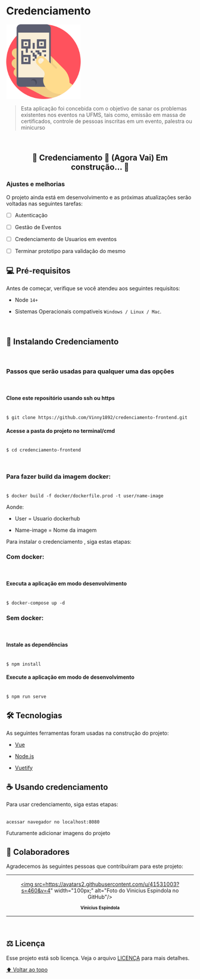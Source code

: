 # Credenciamento

  

<!---Esses são exemplos. Veja https://shields.io para outras pessoas ou para personalizar este conjunto de escudos. Você pode querer incluir dependências, status do projeto e informações de licença aqui--->

<!--

![GitHub repo size](https://img.shields.io/github/repo-size/Vinny1892/credenciamento-frontend?style=for-the-badge)

![GitHub language count](https://img.shields.io/github/languages/count/Vinny1892/credenciamento-frontend?style=for-the-badge)

![NPM version](https://img.shields.io/npm/v/npm?style=for-the-badge)

![Bitbucket open issues](https://img.shields.io/bitbucket/issues/iuricode/README-template?style=for-the-badge)

![Bitbucket open pull requests](https://img.shields.io/bitbucket/pr-raw/iuricode/README-template?style=for-the-badge)

![](https://img.shields.io/github/license/Vinny1892/credenciamento-frontend?style=for-the-badge)

--->

<img  src="qrcode.png"  alt="qrcode image"  height="200px" >

  

> Esta aplicação foi concebida com o objetivo de sanar os problemas existentes nos eventos na UFMS, tais como, emissão em massa de certificados, controle de pessoas inscritas em um evento, palestra ou minicurso

  

<br>

  

<h2  align="center"> 🚧 Credenciamento 🚀 (Agora Vai) Em construção... 🚧</h4>

  
  

### Ajustes e melhorias

  

O projeto ainda está em desenvolvimento e as próximas atualizações serão voltadas nas seguintes tarefas:

  

- [ ] Autenticação

- [ ] Gestão de Eventos

- [ ] Credenciamento de Usuarios em eventos

- [ ] Terminar prototipo para validação do mesmo

  
  

## 💻 Pré-requisitos

  

Antes de começar, verifique se você atendeu aos seguintes requisitos:

<!---Estes são apenas requisitos de exemplo. Adicionar, duplicar ou remover conforme necessário--->

* Node `14+`

* Sistemas Operacionais compativeis `Windows / Linux / Mac`.

  

<br>

  

## 🚀 Instalando Credenciamento

  

<br>

  

### Passos que serão usadas para qualquer uma das opções

<br>

  

#### Clone este repositório usando ssh ou https

````

$ git clone https://github.com/Vinny1892/credenciamento-frontend.git

````

#### Acesse a pasta do projeto no terminal/cmd

```

$ cd credenciamento-frontend

```

  

<br>

  

### Para fazer build da imagem docker:

```docker

$ docker build -f docker/dockerfile.prod -t user/name-image

```

Aonde:

* User = Usuario dockerhub

* Name-image = Nome da imagem

  
  

Para instalar o credenciamento , siga estas etapas:

  

### Com docker:

  

<br>

  
  

#### Executa a aplicação em modo desenvolvimento

  

```

$ docker-compose up -d

```

  

### Sem docker:

  

<br>

  

#### Instale as dependências

```

$ npm install

```

  

#### Execute a aplicação em modo de desenvolvimento

```

$ npm run serve

```

  

## 🛠 Tecnologias

  

As seguintes ferramentas foram usadas na construção do projeto:

  

- [Vue](https://vuejs.org/)

- [Node.js](https://nodejs.org/en/)

- [Vuetify](https://vuetifyjs.com/en/)

<!-- - [React Native](https://reactnative.dev/)

- [TypeScript](https://www.typescriptlang.org/)

-->

## ☕ Usando credenciamento

  

Para usar credenciamento, siga estas etapas:

  

```

acessar navegador no localhost:8080

```

  

Futuramente adicionar imagens do projeto

  
  

## 🤝 Colaboradores

Agradecemos às seguintes pessoas que contribuíram para este projeto:

<table>

<tr>

<td  align="center">

<a  href="#">

<img  src=https://avatars2.githubusercontent.com/u/41531003?s=460&v=4"  width="100px;"  alt="Foto do Vinicius Espindola no GitHub"/><br>

<sub>

<b>Vinicius Espindola</b>

</sub>

</a>

</td>

</table>

<!--

<td align="center">

<a href="#">

<img src="https://s2.glbimg.com/FUcw2usZfSTL6yCCGj3L3v3SpJ8=/smart/e.glbimg.com/og/ed/f/original/2019/04/25/zuckerberg_podcast.jpg" width="100px;" alt="Foto do Mark Zuckerberg"/><br>

<sub>

<b>Mark Zuckerberg</b>

</sub>

</a>

</td>

<td align="center">

<a href="#">

<img src="https://miro.medium.com/max/360/0*1SkS3mSorArvY9kS.jpg" width="100px;" alt="Foto do Steve Jobs"/><br>

<sub>

<b>Steve Jobs</b>

</sub>

</a>

</td>

</tr>

</table>

-->

<!--

## 😄 Seja um dos contribuidores<br>

Quer fazer parte desse projeto? Clique [AQUI](CONTRIBUTING.md) e leia como contribuir.

-->

  

<br>

  

## :balance_scale: Licença

  

Esse projeto está sob licença. Veja o arquivo [LICENÇA](LICENSE.md) para mais detalhes.

  

[⬆ Voltar ao topo](#Cedenciamento)